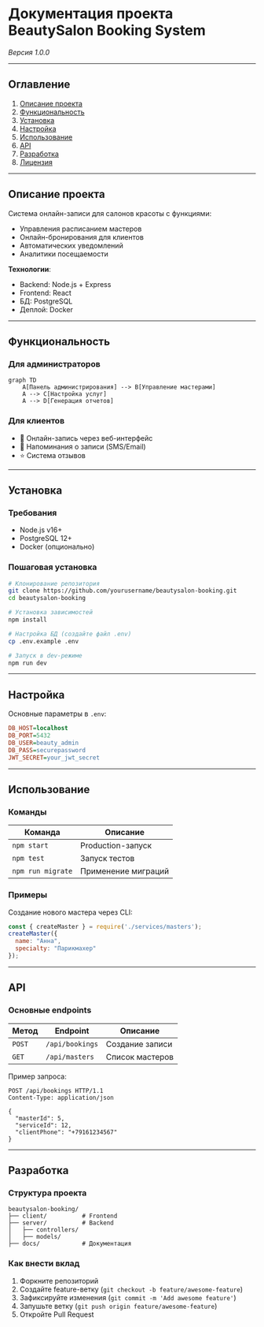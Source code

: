 # Документация проекта BeautySalon Booking System

*Версия 1.0.0*

---

## Оглавление
1. [Описание проекта](#описание-проекта)
2. [Функциональность](#функциональность)
3. [Установка](#установка)
4. [Настройка](#настройка)
5. [Использование](#использование)
6. [API](#api)
7. [Разработка](#разработка)
8. [Лицензия](#лицензия)

---

## Описание проекта
Система онлайн-записи для салонов красоты с функциями:
- Управления расписанием мастеров
- Онлайн-бронирования для клиентов
- Автоматических уведомлений
- Аналитики посещаемости

**Технологии**:
- Backend: Node.js + Express
- Frontend: React
- БД: PostgreSQL
- Деплой: Docker

---

## Функциональность
### Для администраторов
```mermaid
graph TD
    A[Панель администрирования] --> B[Управление мастерами]
    A --> C[Настройка услуг]
    A --> D[Генерация отчетов]
```

### Для клиентов
- 📅 Онлайн-запись через веб-интерфейс
- 🔔 Напоминания о записи (SMS/Email)
- ⭐ Система отзывов

---

## Установка
### Требования
- Node.js v16+
- PostgreSQL 12+
- Docker (опционально)

### Пошаговая установка
```bash
# Клонирование репозитория
git clone https://github.com/yourusername/beautysalon-booking.git
cd beautysalon-booking

# Установка зависимостей
npm install

# Настройка БД (создайте файл .env)
cp .env.example .env

# Запуск в dev-режиме
npm run dev
```

---

## Настройка
Основные параметры в `.env`:
```ini
DB_HOST=localhost
DB_PORT=5432
DB_USER=beauty_admin
DB_PASS=securepassword
JWT_SECRET=your_jwt_secret
```

---

## Использование
### Команды
| Команда | Описание |
|---------|----------|
| `npm start` | Production-запуск |
| `npm test` | Запуск тестов |
| `npm run migrate` | Применение миграций |

### Примеры
Создание нового мастера через CLI:
```javascript
const { createMaster } = require('./services/masters');
createMaster({
  name: "Анна",
  specialty: "Парикмахер"
});
```

---

## API
### Основные endpoints
| Метод | Endpoint | Описание |
|-------|----------|----------|
| `POST` | `/api/bookings` | Создание записи |
| `GET` | `/api/masters` | Список мастеров |

Пример запроса:
```http
POST /api/bookings HTTP/1.1
Content-Type: application/json

{
  "masterId": 5,
  "serviceId": 12,
  "clientPhone": "+79161234567"
}
```

---

## Разработка
### Структура проекта
```
beautysalon-booking/
├── client/          # Frontend
├── server/          # Backend
│   ├── controllers/
│   ├── models/
├── docs/            # Документация
```

### Как внести вклад
1. Форкните репозиторий
2. Создайте feature-ветку (`git checkout -b feature/awesome-feature`)
3. Зафиксируйте изменения (`git commit -m 'Add awesome feature'`)
4. Запушьте ветку (`git push origin feature/awesome-feature`)
5. Откройте Pull Request
